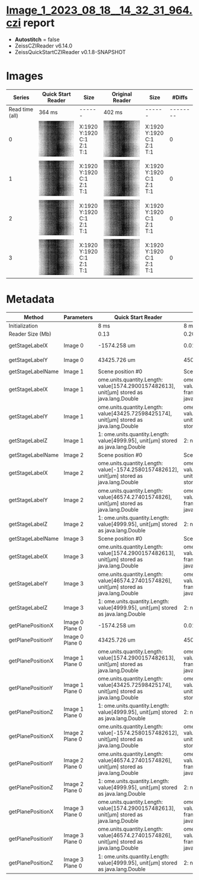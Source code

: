 # [Image_1_2023_08_18__14_32_31_964.czi](https://zenodo.org/record/8263451/files/Image_1_2023_08_18__14_32_31_964.czi) report
 - **Autostitch** = false
 - ZeissCZIReader v6.14.0
 - ZeissQuickStartCZIReader v0.1.8-SNAPSHOT

# Images 

| Series            | Quick Start Reader | Size | Original Reader | Size | #Diffs |
|-------------------|--------------------|------|-----------------|------|--------|
| Read time (all)   |364 ms|------|402 ms|------|--------|
|0|![Image_1_2023_08_18__14_32_31_964.quick_true.flat_true.stitch_false.series_0.jpg](Image_1_2023_08_18__14_32_31_964/Image_1_2023_08_18__14_32_31_964.quick_true.flat_true.stitch_false.series_0.jpg)|X:1920<br>Y:1920<br>C:1<br>Z:1<br>T:1|![Image_1_2023_08_18__14_32_31_964.quick_false.flat_true.stitch_false.series_0.jpg](Image_1_2023_08_18__14_32_31_964/Image_1_2023_08_18__14_32_31_964.quick_false.flat_true.stitch_false.series_0.jpg)|X:1920<br>Y:1920<br>C:1<br>Z:1<br>T:1|0|
|1|![Image_1_2023_08_18__14_32_31_964.quick_true.flat_true.stitch_false.series_1.jpg](Image_1_2023_08_18__14_32_31_964/Image_1_2023_08_18__14_32_31_964.quick_true.flat_true.stitch_false.series_1.jpg)|X:1920<br>Y:1920<br>C:1<br>Z:1<br>T:1|![Image_1_2023_08_18__14_32_31_964.quick_false.flat_true.stitch_false.series_1.jpg](Image_1_2023_08_18__14_32_31_964/Image_1_2023_08_18__14_32_31_964.quick_false.flat_true.stitch_false.series_1.jpg)|X:1920<br>Y:1920<br>C:1<br>Z:1<br>T:1|0|
|2|![Image_1_2023_08_18__14_32_31_964.quick_true.flat_true.stitch_false.series_2.jpg](Image_1_2023_08_18__14_32_31_964/Image_1_2023_08_18__14_32_31_964.quick_true.flat_true.stitch_false.series_2.jpg)|X:1920<br>Y:1920<br>C:1<br>Z:1<br>T:1|![Image_1_2023_08_18__14_32_31_964.quick_false.flat_true.stitch_false.series_2.jpg](Image_1_2023_08_18__14_32_31_964/Image_1_2023_08_18__14_32_31_964.quick_false.flat_true.stitch_false.series_2.jpg)|X:1920<br>Y:1920<br>C:1<br>Z:1<br>T:1|0|
|3|![Image_1_2023_08_18__14_32_31_964.quick_true.flat_true.stitch_false.series_3.jpg](Image_1_2023_08_18__14_32_31_964/Image_1_2023_08_18__14_32_31_964.quick_true.flat_true.stitch_false.series_3.jpg)|X:1920<br>Y:1920<br>C:1<br>Z:1<br>T:1|![Image_1_2023_08_18__14_32_31_964.quick_false.flat_true.stitch_false.series_3.jpg](Image_1_2023_08_18__14_32_31_964/Image_1_2023_08_18__14_32_31_964.quick_false.flat_true.stitch_false.series_3.jpg)|X:1920<br>Y:1920<br>C:1<br>Z:1<br>T:1|0|

# Metadata

|  Method            | Parameters       | Quick Start Reader | Original Reader | Delta  |
| -------------------|------------------|--------------------|-----------------|------- |
| Initialization     |                  |8 ms|8 ms|        |
| Reader Size (Mb)     |                  |0.13|0.20|        |
| getStageLabelX| Image 0 | -1574.258 um | 0.016 um | 1574.274 um |
| getStageLabelY| Image 0 | 43425.726 um | 45000.000 um | 1574.274 um |
| getStageLabelName| Image 1 | Scene position #0| Scene position #1| |
| getStageLabelX| Image 1 | ome.units.quantity.Length: value[1574.2900157482613], unit[µm] stored as java.lang.Double| ome.units.quantity.Length: value[864], unit[reference frame] stored as java.lang.Integer| |
| getStageLabelY| Image 1 | ome.units.quantity.Length: value[43425.72598425174], unit[µm] stored as java.lang.Double| ome.units.quantity.Length: value[-864], unit[reference frame] stored as java.lang.Integer| |
| getStageLabelZ| Image 1 |  1: ome.units.quantity.Length: value[4999.95], unit[µm] stored as java.lang.Double| 2: null |
| getStageLabelName| Image 2 | Scene position #0| Scene position #2| |
| getStageLabelX| Image 2 | ome.units.quantity.Length: value[-1574.2580157482612], unit[µm] stored as java.lang.Double| ome.units.quantity.Length: value[-864], unit[reference frame] stored as java.lang.Integer| |
| getStageLabelY| Image 2 | ome.units.quantity.Length: value[46574.27401574826], unit[µm] stored as java.lang.Double| ome.units.quantity.Length: value[864], unit[reference frame] stored as java.lang.Integer| |
| getStageLabelZ| Image 2 |  1: ome.units.quantity.Length: value[4999.95], unit[µm] stored as java.lang.Double| 2: null |
| getStageLabelName| Image 3 | Scene position #0| Scene position #3| |
| getStageLabelX| Image 3 | ome.units.quantity.Length: value[1574.2900157482613], unit[µm] stored as java.lang.Double| ome.units.quantity.Length: value[864], unit[reference frame] stored as java.lang.Integer| |
| getStageLabelY| Image 3 | ome.units.quantity.Length: value[46574.27401574826], unit[µm] stored as java.lang.Double| ome.units.quantity.Length: value[864], unit[reference frame] stored as java.lang.Integer| |
| getStageLabelZ| Image 3 |  1: ome.units.quantity.Length: value[4999.95], unit[µm] stored as java.lang.Double| 2: null |
| getPlanePositionX| Image 0 Plane 0 | -1574.258 um | 0.016 um | 1574.274 um |
| getPlanePositionY| Image 0 Plane 0 | 43425.726 um | 45000.000 um | 1574.274 um |
| getPlanePositionX| Image 1 Plane 0 | ome.units.quantity.Length: value[1574.2900157482613], unit[µm] stored as java.lang.Double| ome.units.quantity.Length: value[864], unit[reference frame] stored as java.lang.Integer| |
| getPlanePositionY| Image 1 Plane 0 | ome.units.quantity.Length: value[43425.72598425174], unit[µm] stored as java.lang.Double| ome.units.quantity.Length: value[-864], unit[reference frame] stored as java.lang.Integer| |
| getPlanePositionZ| Image 1 Plane 0 |  1: ome.units.quantity.Length: value[4999.95], unit[µm] stored as java.lang.Double| 2: null |
| getPlanePositionX| Image 2 Plane 0 | ome.units.quantity.Length: value[-1574.2580157482612], unit[µm] stored as java.lang.Double| ome.units.quantity.Length: value[-864], unit[reference frame] stored as java.lang.Integer| |
| getPlanePositionY| Image 2 Plane 0 | ome.units.quantity.Length: value[46574.27401574826], unit[µm] stored as java.lang.Double| ome.units.quantity.Length: value[864], unit[reference frame] stored as java.lang.Integer| |
| getPlanePositionZ| Image 2 Plane 0 |  1: ome.units.quantity.Length: value[4999.95], unit[µm] stored as java.lang.Double| 2: null |
| getPlanePositionX| Image 3 Plane 0 | ome.units.quantity.Length: value[1574.2900157482613], unit[µm] stored as java.lang.Double| ome.units.quantity.Length: value[864], unit[reference frame] stored as java.lang.Integer| |
| getPlanePositionY| Image 3 Plane 0 | ome.units.quantity.Length: value[46574.27401574826], unit[µm] stored as java.lang.Double| ome.units.quantity.Length: value[864], unit[reference frame] stored as java.lang.Integer| |
| getPlanePositionZ| Image 3 Plane 0 |  1: ome.units.quantity.Length: value[4999.95], unit[µm] stored as java.lang.Double| 2: null |

